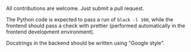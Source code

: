 All contributions are welcome. Just submit a pull request.

The Python code is expected to pass a run of `black -l 100`, while the frontend should pass a check with prettier (performed automatically in the frontend development environment).

Docstrings in the backend should be written using "Google style".